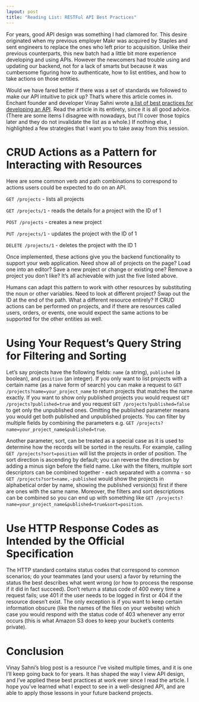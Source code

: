```yaml
---
layout: post
title: "Reading List: RESTFul API Best Practices"
---
```


For years, good API design was something I had clamored for. This desire originated when my previous employer Makr was acquired by Staples and sent engineers to replace the ones who left prior to acquisition. Unlike their previous counterparts, this new batch had a little bit more experience developing and using APIs. However the newcomers had trouble using and updating our backend, not for a lack of smarts but because it was cumbersome figuring how to authenticate, how to list entities, and how to take actions on those entities.

Would we have fared better if there was a set of standards we followed to make our API intuitive to pick up? That’s where this article comes in. Enchant founder and developer Vinay Sahni wrote [a list of best practices for developing an API](https://www.vinaysahni.com/best-practices-for-a-pragmatic-restful-api). Read the article in its entirety, since it is all good advice. (There are some items I disagree with nowadays, but I’ll cover those topics later and they do not invalidate the list as a whole.) If nothing else, I highlighted a few strategies that I want you to take away from this session.

# CRUD Actions as a Pattern for Interacting with Resources

Here are some common verb and path combinations to correspond to actions users could be expected to do on an API.

`GET /projects` - lists all projects

`GET /projects/1` - reads the details for a project with the ID of 1

`POST /projects` - creates a new project

`PUT /projects/1` - updates the project with the ID of 1

`DELETE /projects/1` - deletes the project with the ID 1

Once implemented, these actions give you the backend functionality to support your web application. Need show all of projects on the page? Load one into an editor? Save a new project or change or existing one? Remove a project you don’t like? It’s all achievable with just the five listed above.

Humans can adapt this pattern to work with other resources by substituting the noun or other variables. Need to look at different project? Swap out the ID at the end of the path. What a different resource entirely? If CRUD actions can be performed on projects, and if there are resources called users, orders, or events, one would expect the same actions to be supported for the other entities as well.

# Using Your Request’s Query String for Filtering and Sorting

Let’s say projects have the following fields: `name` (a string), `published` (a boolean), and `position` (an integer). If you only want to list projects with a certain name (as a naive form of search) you can make a request to `GET /projects?name=your_project_name` to return projects that matches the name exactly. If you want to show only published projects you would request `GET /projects?published=true` and you request `GET /projects?published=false` to get only the unpublished ones. Omitting the published parameter means you would get both published and unpublished projects. You can filter by multiple fields by combining the parameters e.g. `GET /projects?name=your_project_name&published=true`.

Another parameter, sort, can be treated as a special case as it is used to determine how the records will be sorted in the results. For example, calling `GET /projects?sort=position` will list the projects in order of position. The sort direction is ascending by default; you can reverse the direction by adding a minus sign before the field name. Like with the filters, multiple sort descriptors can be combined together - each separated with a comma - so `GET /projects?sort=name,-published` would show the projects in alphabetical order by name, showing the published version(s) first if there are ones with the same name. Moreover, the filters and sort descriptions can be combined so you can end up with something like `GET /projects?name=your_project_name&published=true&sort=position`.

# Use HTTP Response Codes as Intended by the Official Specification

The HTTP standard contains status codes that correspond to common scenarios; do your teammates (and your users) a favor by returning the status the best describes what went wrong (or how to process the response if it did in fact succeed). Don’t return a status code of 400 every time a request fails; use 401 if the user needs to be logged in first or 404 if the resource doesn’t exist. The only exception is if you want to keep certain information obscure (like the names of the files on your website) which case you would respond with the status code of 403 whenever any error occurs (this is what Amazon S3 does to keep your bucket’s contents private).

# Conclusion

Vinay Sahni’s blog post is a resource I’ve visited multiple times, and it is one I’ll keep going back to for years. It has shaped the way I view API design, and I’ve applied these best practices at work ever since I read the article. I hope you’ve learned what I expect to see in a well-designed API, and are able to apply those lessons in your future backend projects.
